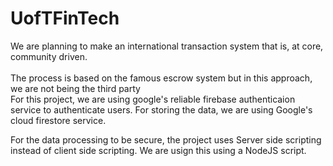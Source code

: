 # UofTFinTech

<p> We are planning to make an international transaction system that is, at core, community driven. <br>
<br> The process is based on the famous escrow system but in this approach, we are not being the third party
<br> For this project, we are using google's reliable firebase authenticaion service to authenticate users. For storing the data, we are using Google's cloud firestore service.<p>
<p>For the data processing to be secure, the project uses Server side scripting instead of client side scripting. We are usign this using a NodeJS script.</p>
